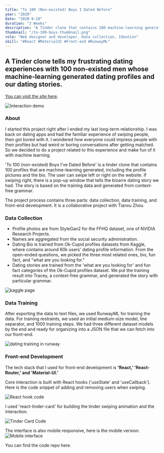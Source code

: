 ```yaml
---
title: "To 100 (Non-existed) Boys I Dated Before"
year: "2020"
date: "2020-9-20"
duration: "2 Weeks"
description: "A Tinder clone that contains 100 machine-learning generated dating profiles and stories that I 'encountered' before "
thumbnail: "/to-100-boys-thumbnail.png"
role: "Web designer and developer, Data collection, Ideation"
skill: "#React #MaterialUI #Front-end #RunwayML"
---
```


## A Tinder clone tells my frustrating dating experiences with 100 non-existed men whose machine-learning generated dating profiles and our dating stories.

[You can visit the site here](http://to-100-boys-i-dated.netlify.app/).

![Interaction demo](/to-100-boys/interaction.gif)

### About

I started this project right after I ended my last long-term relationship. I was back on dating apps and had the familiar experience of swiping people, then got bored with it. I wondered how everyone could impress people with their profiles but had weird or boring conversations after getting matched. So we decided to do a project related to this experience and make fun of it with machine learning.

'To 100 (non-existed) Boys I've Dated Before' is a tinder clone that contains 100 profiles that are machine-learning generated, including the profile pictures and the bio. The user can swipe left or right on the website. If swiping right, there is a pop-up window that tells the bizarre dating story we had. The story is based on the training data and generated from context-free grammar.

The project process contains three parts: data collection, data training, and front-end development. It is a collaborative project with Tianxu Zhou.

### Data Collection

- Profile photos are from StyleGan2 for the FFHQ dataset, one of NVIDIA Research Projects.
- Names are aggregated from the social security administration.
- Dating Bio is trained from Ok-Cupid profiles datasets from Kaggle, where contains around 60k users' dating profile information. From the open-ended questions, we picked the three most related ones, bio, fun fact, and "what are you looking for."
- Dating stories are trained from the 'what are you looking for' and fun fact categories of the Ok-Cupid profiles dataset. We put the training result into Tracey, a context-free grammar, and generated the story with particular grammar.

![kaggle page](/to-100-boys/kaggle.png)

### Data Training

After exporting the data to text files, we used RunwayML for training the data. For training restraints, we used an initial medium-size model, line separator, and 1000 training steps. We had three different dataset models by the end and ready for organizing into a JSON file that we can fetch into our front-end.

![dating training in runway](/to-100-boys/runway-training.png)

### Front-end Development

The tech stack that I used for front-end development is **'React,' 'React-Router,' and 'Material-UI.'**

Core interaction is built with React hooks ('useState' and 'useCallback'). Here is the code snippet of adding and removing users when swiping.

![React hook code](/to-100-boys/react-hooks-snippet.png)

I used 'react-tinder-card' for building the tinder swiping animation and the interaction.

![Tinder Card Code](/to-100-boys/tinder-card.png)

The interface is also mobile responsive, here is the mobile version:
![Mobile interface](/to-100-boys/mobile.png)

You can find the code repo here.
